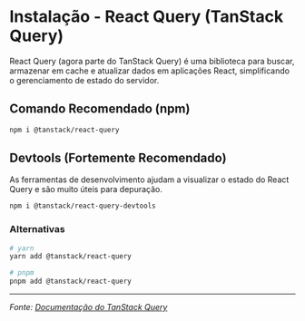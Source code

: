 # Instalação - React Query (TanStack Query)

React Query (agora parte do TanStack Query) é uma biblioteca para buscar, armazenar em cache e atualizar dados em aplicações React, simplificando o gerenciamento de estado do servidor.

## Comando Recomendado (npm)

```bash
npm i @tanstack/react-query
```

## Devtools (Fortemente Recomendado)

As ferramentas de desenvolvimento ajudam a visualizar o estado do React Query e são muito úteis para depuração.

```bash
npm i @tanstack/react-query-devtools
```

### Alternativas

```bash
# yarn
yarn add @tanstack/react-query

# pnpm
pnpm add @tanstack/react-query
```

---

*Fonte: [Documentação do TanStack Query](https://tanstack.com/query/latest/docs/react/installation)*